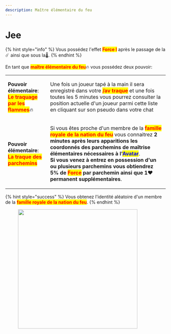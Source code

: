 ```yaml
---
description: Maître élémentaire du feu
---
```


# Jee

{% hint style="info" %}
Vous possédez l'effet <mark style="color:red;">**Force I**</mark> après le passage de la :comet: ainsi que sous la:thermometer:.
{% endhint %}

En tant que <mark style="color:red;">**maître élémentaire du feu**</mark>:fire: vous possédez deux pouvoir:

|                                                                                                                                                                                                      |                                                                                                                                                                                                                                                                                                                                                                                                                                                                                                                                                                                                                                                                     |
| ---------------------------------------------------------------------------------------------------------------------------------------------------------------------------------------------------- | ------------------------------------------------------------------------------------------------------------------------------------------------------------------------------------------------------------------------------------------------------------------------------------------------------------------------------------------------------------------------------------------------------------------------------------------------------------------------------------------------------------------------------------------------------------------------------------------------------------------------------------------------------------------- |
| <p><strong>Pouvoir élémentaire</strong>:<br><mark style="color:red;"><strong>Le traquage par les flammes</strong></mark><span data-gb-custom-inline data-tag="emoji" data-code="1f525">🔥</span></p> | Une fois un joueur tapé à la main il sera enregistré dans votre <mark style="color:red;">**/av traque**</mark> et une fois toutes les 5 minutes vous pourrez consulter la position actuelle d'un joueur parmi cette liste en cliquant sur son pseudo dans votre chat                                                                                                                                                                                                                                                                                                                                                                                                |
| <p><strong>Pouvoir élémentaire</strong>:<br><mark style="color:red;"><strong>La traque des parchemins</strong></mark></p>                                                                            | <p>Si vous êtes proche d'un membre de la <mark style="color:red;"><strong>famille royale de la nation du feu</strong></mark> vous connaitrez <strong>2 minutes après leurs apparitions les coordonnés des parchemins de maîtrise élémentaires nécessaires à l'</strong><mark style="color:blue;"><strong>Avatar</strong></mark>.<br><strong>Si vous venez à entrez en possession d'un ou plusieurs parchemins vous obtiendrez 5% de </strong><mark style="color:red;"><strong>Force</strong></mark><strong> par parchemin ainsi que 1</strong><span data-gb-custom-inline data-tag="emoji" data-code="2764">❤</span><strong>permanent supplémentaires</strong>.</p> |

{% hint style="success" %}
Vous obtenez l'identité aléatoire d'un membre de la <mark style="color:red;">**famille royale de la nation du feu**</mark>.
{% endhint %}

<figure><img src="https://th.bing.com/th/id/R.b58a3dfe58c1b0c52d129d376316c5d8?rik=%2fTBVHCVJokd4Yw&#x26;riu=http%3a%2f%2fvignette4.wikia.nocookie.net%2favatar%2fimages%2f4%2f4e%2fLeutnant_Jee.jpg%2frevision%2flatest%3fcb%3d20110503194705%26path-prefix%3dde&#x26;ehk=8BWvibaH4wAP8zppciHr0OUuiNNzeSq9Ie7xqoMP2jk%3d&#x26;risl=&#x26;pid=ImgRaw&#x26;r=0" alt="" width="375"><figcaption></figcaption></figure>
